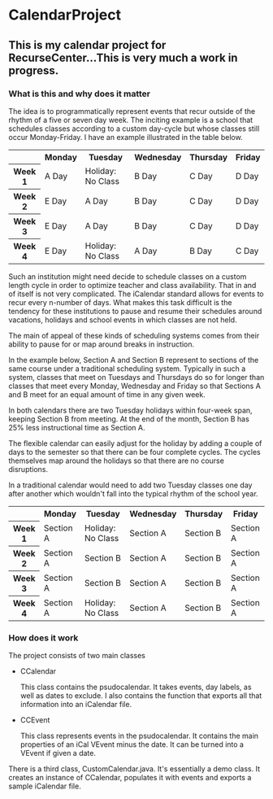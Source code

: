 # CalendarProject
<h2>This is my calendar project for RecurseCenter...This is very much a work in progress.</h3>
<h3>What is this and why does it matter</h3>
<p>The idea is to programmatically represent events that recur outside of the rhythm of a five or seven day week. The inciting example is a school that schedules classes according to a custom day-cycle but whose classes still occur Monday-Friday. I have an example illustrated in the table below.</p>
<table>
    <tr><th></th><th>Monday</th><th>Tuesday</th><th>Wednesday</th><th>Thursday</th><th>Friday</th></tr>
    <tr>
        <th>Week 1</th>
        <td>A Day</td>
        <td>Holiday: No Class</td>
        <td>B Day</td>
        <td>C Day</td>
        <td>D Day</td>
    </tr>
    <tr>
        <th>Week 2</th>
        <td>E Day</td>
        <td>A Day</td>
        <td>B Day</td>
        <td>C Day</td>
        <td>D Day</td>
    </tr>
    <tr>
        <th>Week 3</th>
        <td>E Day</td>
        <td>A Day</td>
        <td>B Day</td>
        <td>C Day</td>
        <td>D Day</td>
    </tr>
    <tr>
        <th>Week 4</th>
        <td>E Day</td>
        <td>Holiday: No Class</td>
        <td>A Day</td>
        <td>B Day</td>
        <td>C Day</td>
    </tr>
</table>

<p>Such an institution might need decide to schedule classes on a custom length cycle in order to optimize teacher and class availability. That in and of itself is not very complicated. The iCalendar standard allows for events to recur every n-number of days. What makes this task difficult is the tendency for these institutions to pause and resume their schedules around vacations, holidays and school events in which classes are not held.</p>
<p>The main of appeal of these kinds of scheduling systems comes from their ability to pause for or map around breaks in instruction. </p>

<p>In the example below, Section A and Section B represent to sections of the same course under a traditional scheduling system. Typically in such a system, classes that meet on Tuesdays and Thursdays do so for longer than classes that meet every Monday, Wednesday and Friday so that Sections A and B meet for an equal amount of time in any given week.</p>
<p>In both calendars there are two Tuesday holidays within four-week span, keeping Section B from meeting. At the end of the month, Section B has 25% less instructional time as Section A.</p>
<p>The flexible calendar can easily adjust for the holiday by adding a couple of days to the semester so that there can be four complete cycles. The cycles themselves map around the holidays so that there are no course disruptions.</p>
<p>In a traditional calendar would need to add two Tuesday classes one day after another which wouldn't fall into the typical rhythm of the school year.</p>

<table>
    <tr><th></th><th>Monday</th><th>Tuesday</th><th>Wednesday</th><th>Thursday</th><th>Friday</th></tr>
    <tr>
        <th>Week 1</th>
        <td>Section A</td>
        <td>Holiday: No Class</td>
        <td>Section A</td>
        <td>Section B</td>
        <td>Section A</td>
    </tr>
    <tr>
        <th>Week 2</th>
        <td>Section A</td>
        <td>Section B</td>
        <td>Section A</td>
        <td>Section B</td>
        <td>Section A</td>
    </tr>
    <tr>
        <th>Week 3</th>
        <td>Section A</td>
        <td>Section B</td>
        <td>Section A</td>
        <td>Section B</td>
        <td>Section A</td>
    </tr>
    <tr>
        <th>Week 4</th>
        <td>Section A</td>
        <td>Holiday: No Class</td>
        <td>Section A</td>
        <td>Section B</td>
        <td>Section A</td>
    </tr>
</table>
<h3>How does it work</h3>
<p>The project consists of two main classes</p>
<ul>
<li>CCalendar<p>This class contains the psudocalendar. It takes events, day labels, as well as dates to exclude. I also contains the function that exports all that information into an iCalendar file.</p></li>
<li>CCEvent<p>This class represents events in the psudocalendar. It contains the main properties of an iCal VEvent minus the date. It can be turned into a VEvent if given a date.</p></li>
</ul>
<p>There is a third class, CustomCalendar.java. It's essentially a demo class. It creates an instance of CCalendar, populates it with events and exports a sample iCalendar file.</p>
